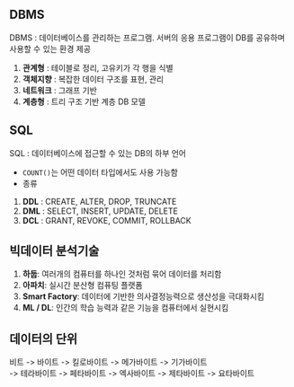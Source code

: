 ## DBMS

DBMS : 데이터베이스를 관리하는 프로그램. 서버의 응용 프로그램이 DB를 공유하며 사용할 수 있는 환경 제공

1) **관계형** : 테이블로 정리, 고유키가 각 행을 식별
2) **객체지향** : 복잡한 데이터 구조를 표현, 관리
3) **네트워크** : 그래프 기반
4) **계층형** : 트리 구조 기반 계층 DB 모델

## SQL

SQL : 데이터베이스에 접근할 수 있는 DB의 하부 언어
- `COUNT()`는 어떤 데이터 타입에서도 사용 가능함
- 종류
1) **DDL** : CREATE, ALTER, DROP, TRUNCATE
2) **DML** : SELECT, INSERT, UPDATE, DELETE
3) **DCL** : GRANT, REVOKE, COMMIT, ROLLBACK

## 빅데이터 분석기술

1) **하둡**: 여러개의 컴퓨터를 하나인 것처럼 묶어 데이터를 처리함
2) **아파치**: 실시간 분산형 컴퓨팅 플랫폼
3) **Smart Factory**: 데이터에 기반한 의사결정능력으로 생산성을 극대화시킴
4) **ML / DL**: 인간의 학습 능력과 같은 기능을 컴퓨터에서 실현시킴

## 데이터의 단위

비트 -> 바이트 -> 킬로바이트 -> 메가바이트 -> 기가바이트  
-> 테라바이트 -> 페타바이트 -> 엑사바이트 -> 제타바이트 -> 요타바이트
